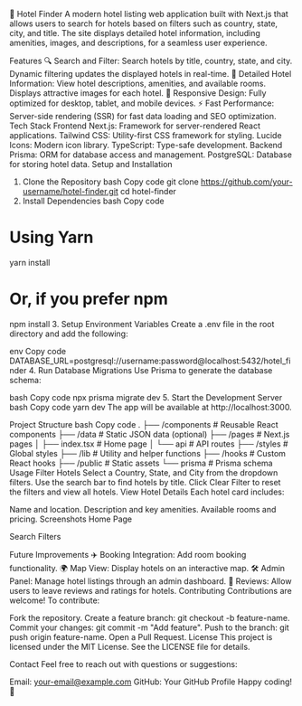 🏨 Hotel Finder
A modern hotel listing web application built with Next.js that allows users to search for hotels based on filters such as country, state, city, and title. The site displays detailed hotel information, including amenities, images, and descriptions, for a seamless user experience.

Features
🔍 Search and Filter:
Search hotels by title, country, state, and city.
Dynamic filtering updates the displayed hotels in real-time.
📖 Detailed Hotel Information:
View hotel descriptions, amenities, and available rooms.
Displays attractive images for each hotel.
📱 Responsive Design:
Fully optimized for desktop, tablet, and mobile devices.
⚡ Fast Performance:
Server-side rendering (SSR) for fast data loading and SEO optimization.
Tech Stack
Frontend
Next.js: Framework for server-rendered React applications.
Tailwind CSS: Utility-first CSS framework for styling.
Lucide Icons: Modern icon library.
TypeScript: Type-safe development.
Backend
Prisma: ORM for database access and management.
PostgreSQL: Database for storing hotel data.
Setup and Installation

1. Clone the Repository
   bash
   Copy code
   git clone https://github.com/your-username/hotel-finder.git
   cd hotel-finder
2. Install Dependencies
   bash
   Copy code

# Using Yarn

yarn install

# Or, if you prefer npm

npm install 3. Setup Environment Variables
Create a .env file in the root directory and add the following:

env
Copy code
DATABASE_URL=postgresql://username:password@localhost:5432/hotel_finder 4. Run Database Migrations
Use Prisma to generate the database schema:

bash
Copy code
npx prisma migrate dev 5. Start the Development Server
bash
Copy code
yarn dev
The app will be available at http://localhost:3000.

Project Structure
bash
Copy code
.
├── /components # Reusable React components
├── /data # Static JSON data (optional)
├── /pages # Next.js pages
│ ├── index.tsx # Home page
│ └── api # API routes
├── /styles # Global styles
├── /lib # Utility and helper functions
├── /hooks # Custom React hooks
├── /public # Static assets
└── prisma # Prisma schema
Usage
Filter Hotels
Select a Country, State, and City from the dropdown filters.
Use the search bar to find hotels by title.
Click Clear Filter to reset the filters and view all hotels.
View Hotel Details
Each hotel card includes:

Name and location.
Description and key amenities.
Available rooms and pricing.
Screenshots
Home Page

Search Filters

Future Improvements
✈️ Booking Integration: Add room booking functionality.
🌍 Map View: Display hotels on an interactive map.
🛠️ Admin Panel: Manage hotel listings through an admin dashboard.
💬 Reviews: Allow users to leave reviews and ratings for hotels.
Contributing
Contributions are welcome! To contribute:

Fork the repository.
Create a feature branch: git checkout -b feature-name.
Commit your changes: git commit -m "Add feature".
Push to the branch: git push origin feature-name.
Open a Pull Request.
License
This project is licensed under the MIT License. See the LICENSE file for details.

Contact
Feel free to reach out with questions or suggestions:

Email: your-email@example.com
GitHub: Your GitHub Profile
Happy coding! 🎉
